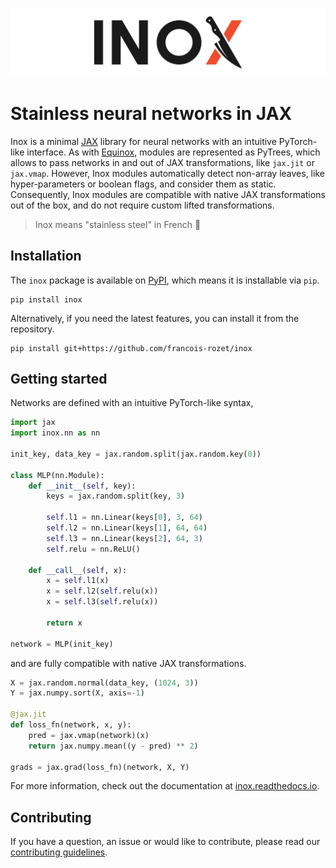 ![Inox's banner](https://raw.githubusercontent.com/francois-rozet/inox/master/docs/images/banner.svg)

# Stainless neural networks in JAX

Inox is a minimal [JAX](https://github.com/google/jax) library for neural networks with an intuitive PyTorch-like interface. As with [Equinox](https://github.com/patrick-kidger/equinox), modules are represented as PyTrees, which allows to pass networks in and out of JAX transformations, like `jax.jit` or `jax.vmap`. However, Inox modules automatically detect non-array leaves, like hyper-parameters or boolean flags, and consider them as static. Consequently, Inox modules are compatible with native JAX transformations out of the box, and do not require custom lifted transformations.

> Inox means "stainless steel" in French 🔪

## Installation

The `inox` package is available on [PyPI](https://pypi.org/project/inox), which means it is installable via `pip`.

```
pip install inox
```

Alternatively, if you need the latest features, you can install it from the repository.

```
pip install git+https://github.com/francois-rozet/inox
```

## Getting started

Networks are defined with an intuitive PyTorch-like syntax,

```python
import jax
import inox.nn as nn

init_key, data_key = jax.random.split(jax.random.key(0))

class MLP(nn.Module):
    def __init__(self, key):
        keys = jax.random.split(key, 3)

        self.l1 = nn.Linear(keys[0], 3, 64)
        self.l2 = nn.Linear(keys[1], 64, 64)
        self.l3 = nn.Linear(keys[2], 64, 3)
        self.relu = nn.ReLU()

    def __call__(self, x):
        x = self.l1(x)
        x = self.l2(self.relu(x))
        x = self.l3(self.relu(x))

        return x

network = MLP(init_key)
```

and are fully compatible with native JAX transformations.

```python
X = jax.random.normal(data_key, (1024, 3))
Y = jax.numpy.sort(X, axis=-1)

@jax.jit
def loss_fn(network, x, y):
    pred = jax.vmap(network)(x)
    return jax.numpy.mean((y - pred) ** 2)

grads = jax.grad(loss_fn)(network, X, Y)
```

For more information, check out the documentation at [inox.readthedocs.io](https://inox.readthedocs.io).

## Contributing

If you have a question, an issue or would like to contribute, please read our [contributing guidelines](https://github.com/francois-rozet/inox/blob/master/CONTRIBUTING.md).
